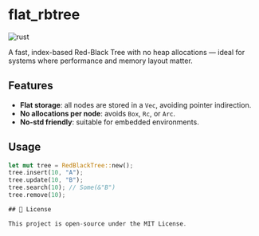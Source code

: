 # flat_rbtree

![rust](https://img.shields.io/badge/Rust-000000?style=for-the-badge&logo=rust&logoColor=white)

A fast, index-based Red-Black Tree with no heap allocations — ideal for systems where performance and memory layout matter.

## Features

- **Flat storage**: all nodes are stored in a `Vec`, avoiding pointer indirection.
- **No allocations per node**: avoids `Box`, `Rc`, or `Arc`.
- **No-std friendly**: suitable for embedded environments.

## Usage

```rust
let mut tree = RedBlackTree::new();
tree.insert(10, "A");
tree.update(10, "B");
tree.search(10); // Some(&"B")
tree.remove(10);

## 📝 License

This project is open-source under the MIT License.
